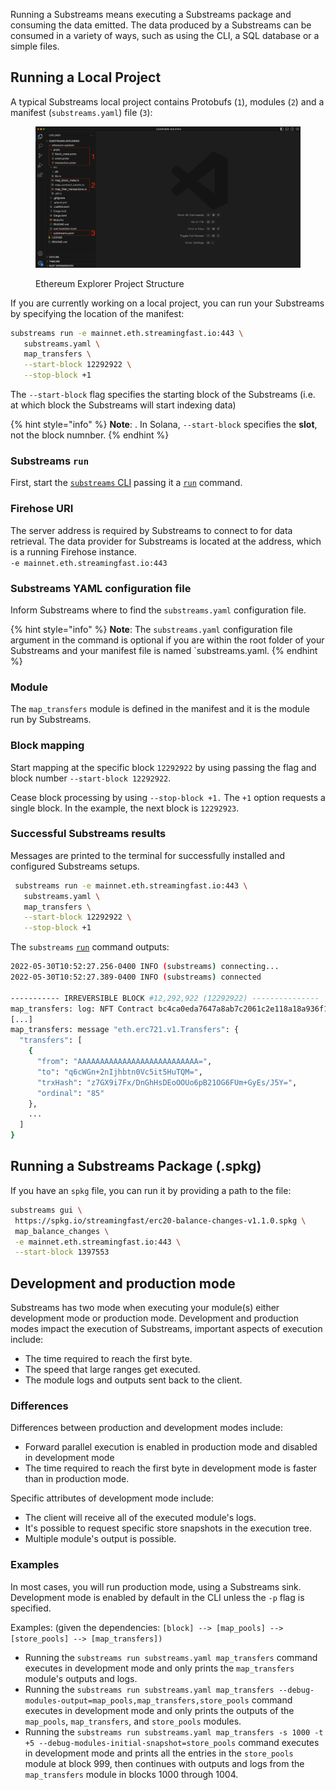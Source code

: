 
Running a Substreams means executing a Substreams package and consuming the data emitted. The data produced by a Substreams can be consumed in a variety of ways, such as using the CLI, a SQL database or a simple files.

## Running a Local Project

A typical Substreams local project contains Protobufs (`1`), modules (`2`) and a manifest (`substreams.yaml`) file (`3`):

<figure><img src="../../.gitbook/assets/eth-explorer-structure.png" /><figcaption><p>Ethereum Explorer Project Structure</p></figcaption></figure>

If you are currently working on a local project, you can run your Substreams by specifying the location of the manifest:

```bash
substreams run -e mainnet.eth.streamingfast.io:443 \
   substreams.yaml \
   map_transfers \
   --start-block 12292922 \
   --stop-block +1
```

The `--start-block` flag specifies the starting block of the Substreams (i.e. at which block the Substreams will start indexing data)

{% hint style="info" %}
**Note**: .
In Solana, `--start-block` specifies the **slot**, not the block numnber.
{% endhint %}

### Substreams `run`

First, start the [`substreams` CLI](../reference-and-specs/command-line-interface.md) passing it a [`run`](https://substreams.streamingfast.io/reference-and-specs/command-line-interface#run) command.

### Firehose URI

The server address is required by Substreams to connect to for data retrieval. The data provider for Substreams is located at the address, which is a running Firehose instance.\
`-e mainnet.eth.streamingfast.io:443`

### Substreams YAML configuration file

Inform Substreams where to find the `substreams.yaml` configuration file.

{% hint style="info" %}
**Note**: The `substreams.yaml` configuration file argument in the command is optional if you are within the root folder of your Substreams and your manifest file is named `substreams.yaml.
{% endhint %}

### Module

The `map_transfers` module is defined in the manifest and it is the module run by Substreams.

### Block mapping

Start mapping at the specific block `12292922` by using passing the flag and block number `--start-block 12292922`.

Cease block processing by using `--stop-block +1.` The `+1` option requests a single block. In the example, the next block is `12292923`.

### Successful Substreams results

Messages are printed to the terminal for successfully installed and configured Substreams setups.

```bash
 substreams run -e mainnet.eth.streamingfast.io:443 \
   substreams.yaml \
   map_transfers \
   --start-block 12292922 \
   --stop-block +1
```

The `substreams` [`run`](https://substreams.streamingfast.io/reference-and-specs/command-line-interface#run) command outputs:

```bash
2022-05-30T10:52:27.256-0400 INFO (substreams) connecting...
2022-05-30T10:52:27.389-0400 INFO (substreams) connected

----------- IRREVERSIBLE BLOCK #12,292,922 (12292922) ---------------
map_transfers: log: NFT Contract bc4ca0eda7647a8ab7c2061c2e118a18a936f13d invoked
[...]
map_transfers: message "eth.erc721.v1.Transfers": {
  "transfers": [
    {
      "from": "AAAAAAAAAAAAAAAAAAAAAAAAAAA=",
      "to": "q6cWGn+2nIjhbtn0Vc5it5HuTQM=",
      "trxHash": "z7GX9i7Fx/DnGhHsDEoOOUo6pB21OG6FUm+GyEs/J5Y=",
      "ordinal": "85"
    },
    ...
  ]
}
```

## Running a Substreams Package (.spkg)

If you have an `spkg` file, you can run it by providing a path to the file:

```bash
substreams gui \
 https://spkg.io/streamingfast/erc20-balance-changes-v1.1.0.spkg \
 map_balance_changes \
 -e mainnet.eth.streamingfast.io:443 \
 --start-block 1397553
```

## Development and production mode

Substreams has two mode when executing your module(s) either development mode or production mode. Development
and production modes impact the execution of Substreams, important aspects of execution include:

* The time required to reach the first byte.
* The speed that large ranges get executed.
* The module logs and outputs sent back to the client.

### Differences

Differences between production and development modes include:

* Forward parallel execution is enabled in production mode and disabled in development mode
* The time required to reach the first byte in development mode is faster than in production mode.

Specific attributes of development mode include:

* The client will receive all of the executed module's logs.
* It's possible to request specific store snapshots in the execution tree.
* Multiple module's output is possible.

### Examples

In most cases, you will run production mode, using a Substreams sink. Development mode is enabled by default in the CLI unless the `-p` flag is specified.

Examples: (given the dependencies: `[block] --> [map_pools] --> [store_pools] --> [map_transfers])`

* Running the `substreams run substreams.yaml map_transfers` command executes in development mode and only prints the `map_transfers` module's outputs and logs.
* Running the `substreams run substreams.yaml map_transfers --debug-modules-output=map_pools,map_transfers,store_pools` command executes in development mode and only prints the outputs of the `map_pools`, `map_transfers`, and `store_pools` modules.
* Running the `substreams run substreams.yaml map_transfers -s 1000 -t +5 --debug-modules-initial-snapshot=store_pools` command executes in development mode and prints all the entries in the `store_pools` module at block 999, then continues with outputs and logs from the `map_transfers` module in blocks 1000 through 1004.
